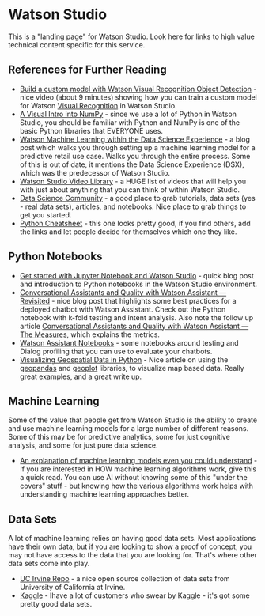 # Watson Studio

This is a "landing page" for Watson Studio.  Look here for links to high value technical content specific for this service.

## References for Further Reading
- [Build a custom model with Watson Visual Recognition Object Detection](https://www.youtube.com/watch?reload=9&v=3gxMBtvsRFo&amp=&t=10s) - nice video (about 9 minutes) showing how you can train a custom model for Watson [Visual Recognition](https://github.com/dtoczala/watson-landing-page#visual-recognition) in Watson Studio.
- [A Visual Intro into NumPy](https://jalammar.github.io/visual-numpy/?utm_source=hackernewsletter&utm_medium=email&utm_term=data) - since we use a lot of Python in Watson Studio, you should be familiar with Python and NumPy is one of the basic Python libraries that EVERYONE uses.
- [Watson Machine Learning within the Data Science Experience](https://developer.ibm.com/dwblog/2017/watson-machine-learning-within-ibm-data-science-experience/#main) - a blog post which walks you through setting up a machine learning model for a predictive retail use case.  Walks you through the entire process.  Some of this is out of date, it mentions the Data Science Experience (DSX), which was the predecessor of Watson Studio.
- [Watson Studio Video Library](https://dataplatform.cloud.ibm.com/docs/content/wsj/getting-started/videos.html) - a HUGE list of videos that will help you with just about anything that you can think of within Watson Studio.
- [Data Science Community](https://community.ibm.com/community/user/watsonstudio/home) - a good place to grab tutorials, data sets (yes - real data sets), articles, and notebooks.  Nice place to grab things to get you started.
- [Python Cheatsheet](https://gto76.github.io/python-cheatsheet/) - this one looks pretty good, if you find others, add the links and let people decide for themselves which one they like.

## Python Notebooks
- [Get started with Jupyter Notebook and Watson Studio](https://medium.com/@lennartfr/get-started-with-jupyter-notebook-and-watson-studio-c763564952eb) - quick blog post and introduction to Python notebooks in the Watson Studio environment.
- [Conversational Assistants and Quality with Watson Assistant — Revisited](https://medium.com/@dtoczala/conversational-assistants-and-quality-with-watson-assistant-revisited-123fb3bb9f1f) - nice blog post that highlights some best practices for a deployed chatbot with Watson Assistant.  Check out the Python notebook with k-fold testing and intent analysis.  Also note the follow up article [Conversational Assistants and Quality with Watson Assistant — The Measures](https://chatbotslife.com/conversational-assistants-and-quality-with-watson-assistant-revisited-123fb3bb9f1f), which explains the metrics.
- [Watson Assistant Notebooks](https://cloud.ibm.com/docs/services/assistant?topic=assistant-logs-resources#logs-resources-jupyter-notebooks) - some notebooks around testing and Dialog profiling that you can use to evaluate your chatbots.
- [Visualizing Geospatial Data in Python](https://community.ibm.com/community/user/datascience/blogs/paco-nathan/2020/05/17/viz-geo-data-py) - Nice article on using the [geopandas](https://geopandas.org/) and [geoplot](https://residentmario.github.io/geoplot/index.html) libraries, to visualize map based data.  Really great examples, and a great write up.

## Machine Learning

Some of the value that people get from Watson Studio is the ability to create and use machine learning models for a large number of different reasons.  Some of this may be for predictive analytics, some for just cognitive analysis, and some for just pure data science.

- [An explanation of machine learning models even you could understand](https://thenextweb.com/neural/2020/04/25/machine-learning-models-explained-to-a-five-year-old-syndication/) - If you are interested in HOW machine learning algorithms work, give this a quick read.  You can use AI without knowing some of this "under the covers" stuff - but knowing how the various algorithms work helps with understanding machine learning approaches better.

## Data Sets

A lot of machine learning relies on having good data sets.  Most applications have their own data, but if you are looking to show a proof of concept, you may not have access to the data that you are looking for.  That's where other data sets come into play.

- [UC Irvine Repo](https://archive.ics.uci.edu/ml/datasets.php) - a nice open source collection of data sets from University of California at Irvine.
- [Kaggle](https://www.kaggle.com/datasets) - Ihave a lot of customers who swear by Kaggle - it's got some pretty good data sets.
